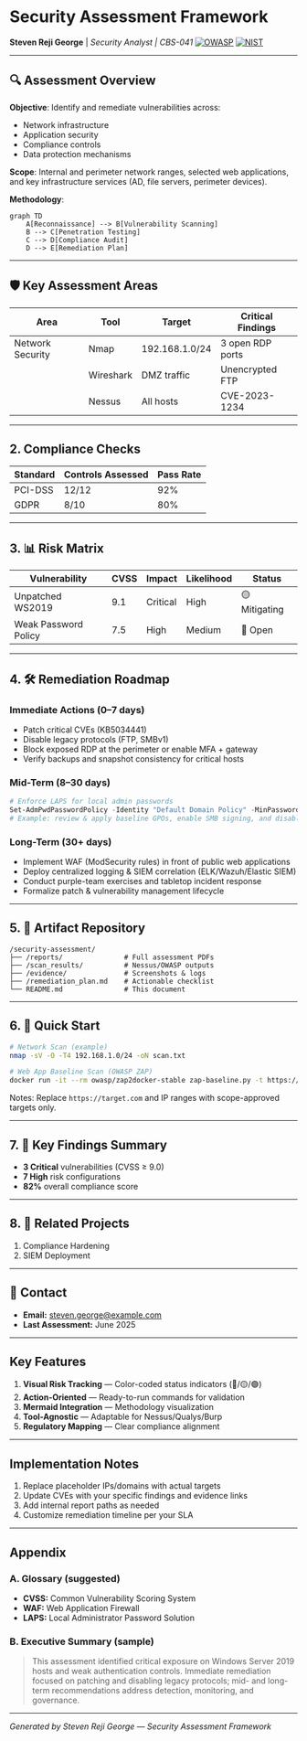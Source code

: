 # Security Assessment Framework

**Steven Reji George** | *Security Analyst | CBS-041*
[![OWASP](https://img.shields.io/badge/OWASP%20ZAP-Enabled-red)](https://owasp.org/www-project-zap/)
[![NIST](https://img.shields.io/badge/NIST%20SP-800--115-compliant-blue)](https://csrc.nist.gov/publications/detail/sp/800-115/final)

---

## 🔍 Assessment Overview

**Objective**: Identify and remediate vulnerabilities across:

* Network infrastructure
* Application security
* Compliance controls
* Data protection mechanisms

**Scope**: Internal and perimeter network ranges, selected web applications, and key infrastructure services (AD, file servers, perimeter devices).

**Methodology**:

```mermaid
graph TD
    A[Reconnaissance] --> B[Vulnerability Scanning]
    B --> C[Penetration Testing]
    C --> D[Compliance Audit]
    D --> E[Remediation Plan]
```

---

## 🛡️ Key Assessment Areas

| Area             | Tool      | Target         | Critical Findings |
| ---------------- | --------- | -------------- | ----------------- |
| Network Security | Nmap      | 192.168.1.0/24 | 3 open RDP ports  |
|                  | Wireshark | DMZ traffic    | Unencrypted FTP   |
|                  | Nessus    | All hosts      | CVE-2023-1234     |

---

## 2. Compliance Checks

| Standard | Controls Assessed | Pass Rate |
| -------- | ----------------- | --------- |
| PCI-DSS  | 12/12             | 92%       |
| GDPR     | 8/10              | 80%       |

---

## 3. 📊 Risk Matrix

| Vulnerability        | CVSS | Impact   | Likelihood | Status        |
| -------------------- | ---- | -------- | ---------- | ------------- |
| Unpatched WS2019     | 9.1  | Critical | High       | 🟡 Mitigating |
| Weak Password Policy | 7.5  | High     | Medium     | 🔴 Open       |

---

## 4. 🛠️ Remediation Roadmap

### Immediate Actions (0–7 days)

* Patch critical CVEs (KB5034441)
* Disable legacy protocols (FTP, SMBv1)
* Block exposed RDP at the perimeter or enable MFA + gateway
* Verify backups and snapshot consistency for critical hosts

### Mid-Term (8–30 days)

```powershell
# Enforce LAPS for local admin passwords
Set-AdmPwdPasswordPolicy -Identity "Default Domain Policy" -MinPasswordLength 14
# Example: review & apply baseline GPOs, enable SMB signing, and disable NTLM where possible
```

### Long-Term (30+ days)

* Implement WAF (ModSecurity rules) in front of public web applications
* Deploy centralized logging & SIEM correlation (ELK/Wazuh/Elastic SIEM)
* Conduct purple-team exercises and tabletop incident response
* Formalize patch & vulnerability management lifecycle

---

## 5. 📂 Artifact Repository

```
/security-assessment/
├── /reports/               # Full assessment PDFs
├── /scan_results/          # Nessus/OWASP outputs
├── /evidence/              # Screenshots & logs
├── /remediation_plan.md    # Actionable checklist
└── README.md               # This document
```

---

## 6. 🚀 Quick Start

```bash
# Network Scan (example)
nmap -sV -O -T4 192.168.1.0/24 -oN scan.txt

# Web App Baseline Scan (OWASP ZAP)
docker run -it --rm owasp/zap2docker-stable zap-baseline.py -t https://target.com -r zap_report.html
```

Notes: Replace `https://target.com` and IP ranges with scope-approved targets only.

---

## 7. 📌 Key Findings Summary

* **3 Critical** vulnerabilities (CVSS ≥ 9.0)
* **7 High** risk configurations
* **82%** overall compliance score

---

## 8. 🔗 Related Projects

1. Compliance Hardening
2. SIEM Deployment

---

## 📧 Contact

* **Email:** [steven.george@example.com](mailto:steven.george@example.com)
* **Last Assessment:** June 2025

---

## Key Features

1. **Visual Risk Tracking** — Color-coded status indicators (🔴/🟡/🟢)
2. **Action-Oriented** — Ready-to-run commands for validation
3. **Mermaid Integration** — Methodology visualization
4. **Tool-Agnostic** — Adaptable for Nessus/Qualys/Burp
5. **Regulatory Mapping** — Clear compliance alignment

---

## Implementation Notes

1. Replace placeholder IPs/domains with actual targets
2. Update CVEs with your specific findings and evidence links
3. Add internal report paths as needed
4. Customize remediation timeline per your SLA

---

## Appendix

### A. Glossary (suggested)

* **CVSS:** Common Vulnerability Scoring System
* **WAF:** Web Application Firewall
* **LAPS:** Local Administrator Password Solution

### B. Executive Summary (sample)

> This assessment identified critical exposure on Windows Server 2019 hosts and weak authentication controls. Immediate remediation focused on patching and disabling legacy protocols; mid- and long-term recommendations address detection, monitoring, and governance.

---

*Generated by Steven Reji George — Security Assessment Framework*
